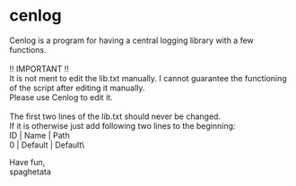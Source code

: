 # cenlog
Cenlog is a program for having a central logging library with a few functions.\
\
!! IMPORTANT !!\
It is not ment to edit the lib.txt manually. I cannot guarantee the functioning of the script after editing it manually.\
Please use Cenlog to edit it.\
\
The first two lines of the lib.txt should never be changed. \
If it is otherwise just add following two lines to the beginning:\
ID | Name | Path\
0 | Default | Default\

Have fun,\
spaghetata
